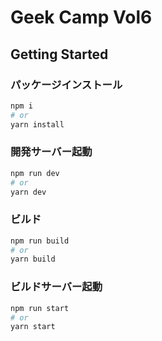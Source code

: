 # Geek Camp Vol6

## Getting Started

### パッケージインストール
```bash
npm i
# or
yarn install
```

### 開発サーバー起動
```bash
npm run dev
# or
yarn dev
```

### ビルド
```bash
npm run build
# or
yarn build
```

### ビルドサーバー起動
```bash
npm run start
# or
yarn start
```